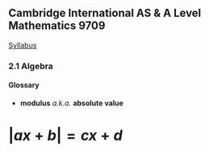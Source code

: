 Cambridge International AS & A Level
Mathematics 9709
-
[Syllabus](https://www.cambridgeinternational.org/Images/415060-2020-2022-syllabus.pdf)

### 2.1 Algebra
#### Glossary
- **modulus** *a.k.a.* **absolute value**

$|ax+b|=cx+d$
==
<!--stackedit_data:
eyJoaXN0b3J5IjpbLTcwODI2ODI1OV19
-->